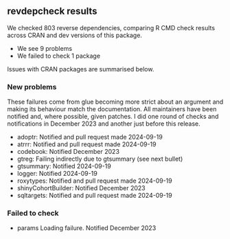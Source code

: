 ## revdepcheck results

We checked 803 reverse dependencies, comparing R CMD check results across CRAN and dev versions of this package.

 * We see 9 problems
 * We failed to check 1 package

Issues with CRAN packages are summarised below.

### New problems

These failures come from glue becoming more strict about an argument and making its behaviour match the documentation.
All maintainers have been notified and, where possible, given patches.
I did one round of checks and notifications in December 2023 and another just before this release.

* adoptr: Notified and pull request made 2024-09-19
* atrrr: Notified and pull request made 2024-09-19
* codebook: Notified December 2023
* gtreg: Failing indirectly due to gtsummary (see next bullet)
* gtsummary: Notified 2024-09-19
* logger: Notified 2024-09-19
* roxytypes: Notified and pull request made 2024-09-19
* shinyCohortBuilder: Notified December 2023
* sqltargets: Notified and pull request made 2024-09-19

### Failed to check

* params           Loading failure. Notified December 2023
